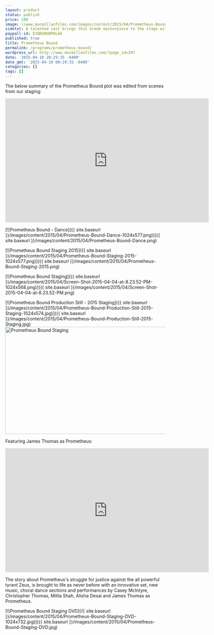 ```yaml
---
layout: product
status: publish
price: 100
image: \\www.macmillanfilms.com/images/content/2015/04/Prometheus-Bound-Staging-DVD.jpg
sidetxt: A talented cast brings this Greek masterpiece to the stage with song, dance and an innovative set which allows the immortal story about resisting tyranny to come alive. Features Peter Arnott’s audience tested translation.  An innovative set allows for a dance platform on the top of the skēnē building - allowing the chorus of Oceanids to first appear above Prometheus as in the original. Price $100
paypall-id: E2QDGNU8P6LG6
published: true
title: Prometheus Bound
permalink: /programs/prometheus-bound/
wordpress_url: http://www.macmillanfilms.com/?page_id=297
date: '2015-04-18 20:29:35 -0400'
date_gmt: '2015-04-19 00:29:35 -0400'
categories: []
tags: []
---
```


The below summary of the Prometheus Bound plot was edited from scenes from our staging:

<iframe id="ytplayer" type="text/html" width="640" height="390"
  src="https://www.youtube.com/embed/playlist?list=PLm2zChNEamqy1S8vNCYj2YJckQ8K0v5Xk&rel=0&amp;modestbranding=1&amp;autohide=1"
  frameborder="0"> </iframe>

[![Prometheus Bound - Dance]({{ site.baseurl }}/images/content/2015/04/Prometheus-Bound-Dance-1024x577.png)]({{ site.baseurl }}/images/content/2015/04/Prometheus-Bound-Dance.png) 

[![Prometheus Bound Staging 2015]({{ site.baseurl }}/images/content/2015/04/Prometheus-Bound-Staging-2015-1024x577.png)]({{ site.baseurl }}/images/content/2015/04/Prometheus-Bound-Staging-2015.png)

[![Prometheus Bound Staging]({{ site.baseurl }}/images/content/2015/04/Screen-Shot-2015-04-04-at-8.23.52-PM-1024x568.png)]({{ site.baseurl }}/images/content/2015/04/Screen-Shot-2015-04-04-at-8.23.52-PM.png)

[![Prometheus Bound Production Still - 2015 Staging]({{ site.baseurl }}/images/content/2015/04/Prometheus-Bound-Production-Still-2015-Staging-1024x574.jpg)]({{ site.baseurl }}/images/content/2015/04/Prometheus-Bound-Production-Still-2015-Staging.jpg) <img class="alignnone size-large wp-image-299" src="{{ site.baseurl }}/images/content/2015/04/Prometheus-Bound-Staging-1024x573.png" alt="Prometheus Bound Staging" width="604" height="337" />

Featuring James Thomas as Prometheus:

<iframe id="ytplayer" type="text/html" width="640" height="390"
  src="https://www.youtube.com/embed/LLkUDTsMRzg?rel=0&amp;modestbranding=1&amp;autohide=1"
  frameborder="0"> </iframe>

The story about Prometheus's struggle for justice against the all powerful tyrant Zeus, is brought to life as never before with an innovative set, new music, choral dance sections and performances by Casey McIntyre, Christopher Thomas, Milila Shah, Alisha Desai and James Thomas as Prometheus.

[![Prometheus Bound Staging DVD]({{ site.baseurl }}/images/content/2015/04/Prometheus-Bound-Staging-DVD-1024x732.jpg)]({{ site.baseurl }}/images/content/2015/04/Prometheus-Bound-Staging-DVD.jpg)